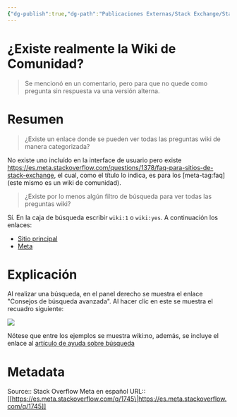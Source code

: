 ```yaml
---
{"dg-publish":true,"dg-path":"Publicaciones Externas/Stack Exchange/Stack Overflow en español/Stack Overflow en español Meta/es.meta.stackoverflow.com-1745.md","permalink":"/publicaciones-externas/stack-exchange/stack-overflow-en-espanol/stack-overflow-en-espanol-meta/es-meta-stackoverflow-com-1745/","title":"¿Existe realmente la Wiki de Comunidad?","hide":true,"noteIcon":"\"0\"","created":"2024-04-03T12:49:10.510-06:00","updated":"2024-04-05T16:44:00.786-06:00"}
---
```


# ¿Existe realmente la Wiki de Comunidad?

> Se mencionó en un comentario, pero para que no quede como pregunta sin respuesta va una versión alterna.

# Resumen
> ¿Existe un enlace donde se pueden ver todas las preguntas wiki de manera categorizada?

No existe uno incluído en la interface de usuario pero existe https://es.meta.stackoverflow.com/questions/1378/faq-para-sitios-de-stack-exchange, el cual, como el título lo indica, es para los [meta-tag:faq] (este mismo es un wiki de comunidad).


> ¿Existe por lo menos algún filtro de búsqueda para ver todas las preguntas wiki?

Sí. En la caja de búsqueda escribir `wiki:1` o `wiki:yes`. A continuación los enlaces:

- [Sitio principal][1]
- [Meta][2]


# Explicación

Al realizar una búsqueda, en el panel derecho se muestra el enlace "Consejos de búsqueda avanzada". Al hacer clic en este se muestra el recuadro siguiente:


[![][3]][3]


Nótese que entre los ejemplos se muestra wiki:no, además, se incluye el enlace al [artículo de ayuda sobre búsqueda][4]


  [1]: https://es.stackoverflow.com/search?q=wiki%3A1
  [2]: https://es.meta.stackoverflow.com/search?q=wiki%3A1
  [3]: https://i.stack.imgur.com/ASnPu.png
  [4]: https://es.stackoverflow.com/help/searching

# Metadata
Source:: Stack Overflow Meta en español
URL:: [[https://es.meta.stackoverflow.com/q/1745\|https://es.meta.stackoverflow.com/q/1745]]

